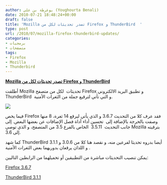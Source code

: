 ```yaml
---
author: يوغرطة بن علي (Youghourta Benali)
date: 2010-07-21 18:48:24+00:00
draft: false
title: 'Mozilla تصدر تحديثات لكل من Firefox و ThunderBird  '
type: post
url: /2010/07/mozilla-firefox-thunderbird-updates/
categories:
- برمجيات
- متصفحات
tags:
- Firefox
- Mozilla
- Thunderbird
---
```


**[Mozilla تصدر تحديثات لكل من Firefox و ThunderBird](https://www.it-scoop.com/2010/07/Mozilla-Firefox-ThunderBird-updates)**




أطلقت Mozilla تحديثات  لكل من متصفح Firefox و تطبيق البريد الالكتروني ThunderBird  و التي تأتي لترقيع جملة من الثغرات الأمنية.




[![](https://www.it-scoop.com/wp-content/uploads/2010/07/firefox-thunderbird.jpg)
](https://www.it-scoop.com/2010/07/Mozilla-Firefox-ThunderBird-updates)


فيما يخص Firefox فقد عرف كلا من التحديث 3.6.7 و الذي يأتي ليرقع 14 ثغرة، 8 منها وصفت بالحرجة بالإضافة إلى  تحسين أداء أداة فصل الإضافات عن بعضها البعض. إلى جانب التحديث  3.5.11  الخاص بالفرع 3.5 من المتصفح، و الذي توصي Mozilla بترقيته إلى 3.6.

كما شهد ThunderBird أيضا بدروه تحديثا لفرعين منه، و نقصد هنا كلا من 3.0.6 و 3.1.1  و اللذان يرقعان بدوريهما بعض الثغرات الأمنية.

يمكن تنصيب التحديثات مباشرة من التطبيقين أو تحميلهما من الرابطين التاليين:

[Firefox 3.6.7](http://www.mozilla-europe.org/en/firefox/)

[ThunderBird 3.1.1](http://www.mozillamessaging.com/en-US/)
